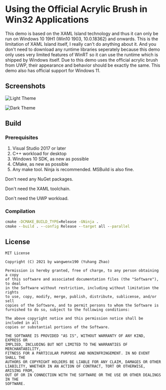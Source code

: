 # Using the Official Acrylic Brush in Win32 Applications

This demo is based on the XAML Island technology and thus it can only be run on Windows 10 19H1 (Win10 1903, 10.0.18362) and onwards. This is the limitation of XAML Island itself, I really can't do anything about it. And you don't need to download any runtime libraries seperately because this demo only uses very limited features of WinRT so it can use the runtime which is shipped by Windows itself. Due to this demo uses the official acrylic brush from UWP, their appearance and behavior should be exactly the same. This demo also has official support for Windows 11.

## Screenshots

![Light Theme](/Screenshots/Light.png "Light Theme")

![Dark Theme](/Screenshots/Dark.png "Dark Theme")

## Build

### Prerequisites

1. Visual Studio 2017 or later
2. C++ workload for desktop
3. Windows 10 SDK, as new as possible
4. CMake, as new as possible
5. Any make tool. Ninja is recommended. MSBuild is also fine.

Don't need any NuGet packages.

Don't need the XAML toolchain.

Don't need the UWP workload.

### Compilation

```bat
cmake -DCMAKE_BUILD_TYPE=Release -GNinja .
cmake --build . --config Release --target all --parallel
```

## License

```text
MIT License

Copyright (C) 2021 by wangwenx190 (Yuhang Zhao)

Permission is hereby granted, free of charge, to any person obtaining a copy
of this software and associated documentation files (the "Software"), to deal
in the Software without restriction, including without limitation the rights
to use, copy, modify, merge, publish, distribute, sublicense, and/or sell
copies of the Software, and to permit persons to whom the Software is
furnished to do so, subject to the following conditions:

The above copyright notice and this permission notice shall be included in all
copies or substantial portions of the Software.

THE SOFTWARE IS PROVIDED "AS IS", WITHOUT WARRANTY OF ANY KIND, EXPRESS OR
IMPLIED, INCLUDING BUT NOT LIMITED TO THE WARRANTIES OF MERCHANTABILITY,
FITNESS FOR A PARTICULAR PURPOSE AND NONINFRINGEMENT. IN NO EVENT SHALL THE
AUTHORS OR COPYRIGHT HOLDERS BE LIABLE FOR ANY CLAIM, DAMAGES OR OTHER
LIABILITY, WHETHER IN AN ACTION OF CONTRACT, TORT OR OTHERWISE, ARISING FROM,
OUT OF OR IN CONNECTION WITH THE SOFTWARE OR THE USE OR OTHER DEALINGS IN THE
SOFTWARE.

```
